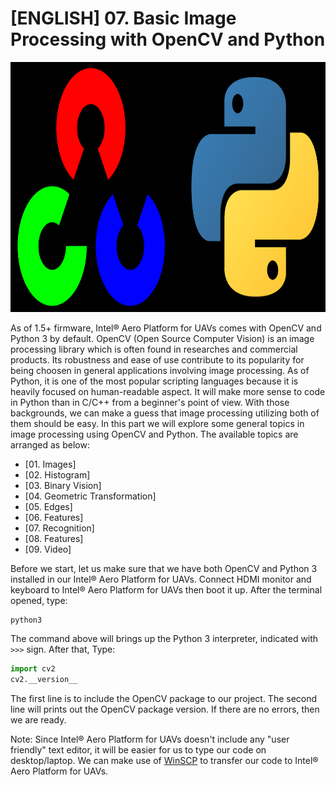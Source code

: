 # [ENGLISH] 07. Basic Image Processing with OpenCV and Python

<img src="/images/OpenCV_and_Python.png" height="400">

As of 1.5+ firmware, Intel® Aero Platform for UAVs comes with OpenCV and Python 3 by default. OpenCV (Open Source Computer Vision) is an image processing library which is often found in researches and commercial products. Its robustness and ease of use contribute to its popularity for being choosen in general applications involving image processing. As of Python, it is one of the most popular scripting languages because it is heavily focused on human-readable aspect. It will make more sense to code in Python than in C/C++ from a beginner's point of view. With those backgrounds, we can make a guess that image processing utilizing both of them should be easy. In this part we will explore some general topics in image processing using OpenCV and Python. The available topics are arranged as below:
* [01. Images]
* [02. Histogram]
* [03. Binary Vision]
* [04. Geometric Transformation]
* [05. Edges]
* [06. Features]
* [07. Recognition]
* [08. Features]
* [09. Video]

Before we start, let us make sure that we have both OpenCV and Python 3 installed in our Intel® Aero Platform for UAVs. Connect HDMI monitor and keyboard to Intel® Aero Platform for UAVs then boot it up. After the terminal opened, type:
```
python3
```

The command above will brings up the Python 3 interpreter, indicated with ```>>>``` sign. After that, Type:
```python
import cv2
cv2.__version__
```
The first line is to include the OpenCV package to our project. The second line will prints out the OpenCV package version. If there are no errors, then we are ready.

Note: Since Intel® Aero Platform for UAVs doesn't include any "user friendly" text editor, it will be easier for us to type our code on desktop/laptop. We can make use of [WinSCP](https://winscp.net/eng/index.php) to transfer our code to Intel® Aero Platform for UAVs.
